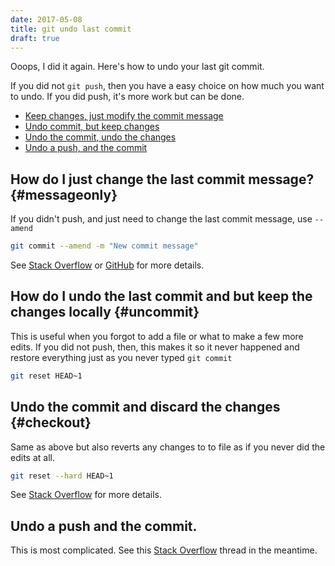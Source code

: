 ```yaml
---
date: 2017-05-08
title: git undo last commit
draft: true
---
```


Ooops, I did it again. Here's how to undo your last git commit.<!--more-->

If you did not `git push`, then you have a easy choice on how much you want to undo.  If you did push, it's more work but can be done.

* [Keep changes, just modify the commit message](#messageonly)
* [Undo commit, but keep changes](#uncommit)
* [Undo the commit, undo the changes](#checkout)
* [Undo a push, and the commit](#push)


## How do I just change the last commit message? {#messageonly}

If you didn't push, and just need to change the last commit message, use `--amend`

```bash
git commit --amend -m "New commit message"
```

See [Stack Overflow](http://stackoverflow.com/questions/179123/edit-an-incorrect-commit-message-in-git) or [GitHub](https://help.github.com/articles/changing-a-commit-message) for more details.

## How do I undo the last commit and but keep the changes locally {#uncommit}

This is useful when you forgot to add a file or what to make a few more edits.  If you did not push, then, this makes it so it never happened and restore everything just as you never typed `git commit`

```bash
git reset HEAD~1
```

## Undo the commit and discard the changes {#checkout}

Same as above but also reverts any changes to to file as if you never did the edits at all.

```bash
git reset --hard HEAD~1
```

See [Stack Overflow](https://stackoverflow.com/questions/927358/how-to-undo-the-last-git-commit) for more details.

## Undo a push and the commit.

This is most complicated.  See this [Stack Overflow](http://stackoverflow.com/questions/1270514/undoing-a-git-push) thread in the meantime.


